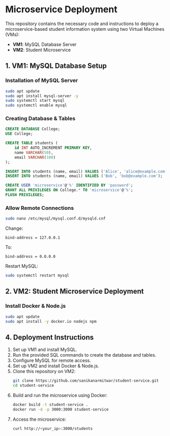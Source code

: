 # Microservice Deployment

This repository contains the necessary code and instructions to deploy a microservice-based student information system using two Virtual Machines (VMs):
- **VM1**: MySQL Database Server 
- **VM2**: Student Microservice

## 1. VM1: MySQL Database Setup

### Installation of MySQL Server
```sh
sudo apt update
sudo apt install mysql-server -y
sudo systemctl start mysql
sudo systemctl enable mysql
```

### Creating Database & Tables
```sql
CREATE DATABASE College;
USE College;

CREATE TABLE students (
    id INT AUTO_INCREMENT PRIMARY KEY,
    name VARCHAR(50),
    email VARCHAR(100)
);

INSERT INTO students (name, email) VALUES ('Alice', 'alice@example.com');
INSERT INTO students (name, email) VALUES ('Bob', 'bob@example.com');

CREATE USER 'microservice'@'%' IDENTIFIED BY 'password';
GRANT ALL PRIVILEGES ON College.* TO 'microservice'@'%';
FLUSH PRIVILEGES;
```

### Allow Remote Connections
```sh
sudo nano /etc/mysql/mysql.conf.d/mysqld.cnf
```
Change:
```
bind-address = 127.0.0.1
```
To:
```
bind-address = 0.0.0.0
```
Restart MySQL:
```sh
sudo systemctl restart mysql
```

## 2. VM2: Student Microservice Deployment

### Install Docker & Node.js
```sh
sudo apt update
sudo apt install -y docker.io nodejs npm
```

## 4. Deployment Instructions
1. Set up VM1 and install MySQL.
2. Run the provided SQL commands to create the database and tables.
3. Configure MySQL for remote access.
4. Set up VM2 and install Docker & Node.js.
5. Clone this repository on VM2:
   ```sh
   git clone https://github.com/sanikanarmitwar/student-service.git
   cd student-service
   ```
6. Build and run the microservice using Docker:
   ```sh
   docker build -t student-service .
   docker run -d -p 3000:3000 student-service
   ```
7. Access the microservice:
   ```sh
   curl http://<your_ip>:3000/students
   ```


